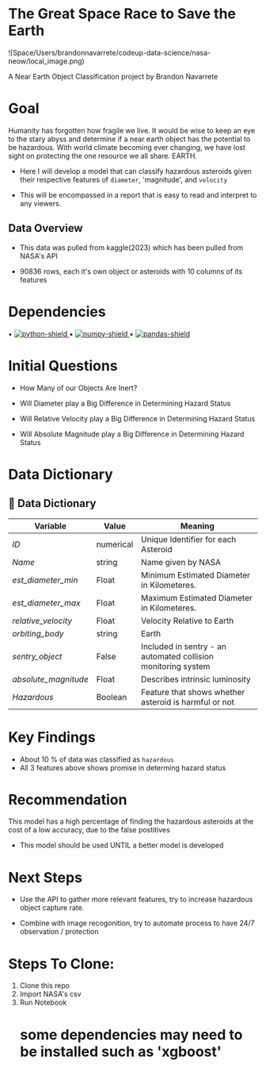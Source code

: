# The Great Space Race to Save the Earth
![Space/Users/brandonnavarrete/codeup-data-science/nasa-neow/local_image.png)

A Near Earth Object Classification project by Brandon Navarrete

# Goal
Humanity has forgotten how fragile we live. It would be wise to keep an eye to the stary abyss and determine if a near earth object has the potential to be hazardous.
With world climate becoming ever changing, we have lost sight on protecting the one resource we all share. EARTH.

* Here I will develop a model that can classify hazardous asteroids given their respective features of `diameter`, 'magnitude', and `velocity`

* This will be encompassed in a report that is easy to read and interpret to any viewers.


## Data Overview

* This data was pulled from kaggle(2023) which has been pulled from NASA's API

* 90836 rows, each it's own object or asteroids with 10 columns of its features

# Dependencies 

▪ [![python-shield](https://img.shields.io/badge/Python-864000?&logo=python&logoColor=white)
    ](https://www.python.org/)
▪ [![numpy-shield](https://img.shields.io/badge/Numpy-D44000?&logo=NumPy)
    ](https://numpy.org/)
▪ [![pandas-shield](https://img.shields.io/badge/Pandas-FF7A00?&logo=pandas)
    ](https://pandas.pydata.org/)

# Initial Questions
* How Many of our Objects Are Inert?

* Will Diameter play a Big Difference in Determining Hazard Status

* Will Relative Velocity play a Big Difference in Determining Hazard Status

* Will Absolute Magnitude play a Big Difference in Determining Hazard Status

# Data Dictionary

## :open_file_folder:   Data Dictionary
**Variable** |    **Value**    | **Meaning**
---|---|---
*ID* | numerical | Unique Identifier for each Asteroid
*Name* | string | Name given by NASA
*est_diameter_min* | Float | Minimum Estimated Diameter in Kilometeres.
*est_diameter_max* | Float | Maximum Estimated Diameter in Kilometeres.
*relative_velocity* | Float | Velocity Relative to Earth
*orbiting_body* | string | Earth
*sentry_object* | False | Included in sentry - an automated collision monitoring system
*absolute_magnitude* | Float | Describes intrinsic luminosity
*Hazardous* | Boolean |  Feature that shows whether asteroid is harmful or not


# Key Findings
* About 10 % of data was classified as `hazardous`
* All 3 features above shows promise in determing hazard status

# Recommendation
This model has a high percentage of finding the hazardous asteroids at the cost of a low accuracy, due to the false postitives

* This model should be used UNTIL a better model is developed

# Next Steps
* Use the API to gather more relevant features, try to increase hazardous object capture rate.

* Combine with image recogonition, try to automate process to have 24/7 observation / protection


# Steps To Clone:
1. Clone this repo
2. Import NASA's csv
3. Run Notebook
     # some dependencies may need to be installed such as 'xgboost'